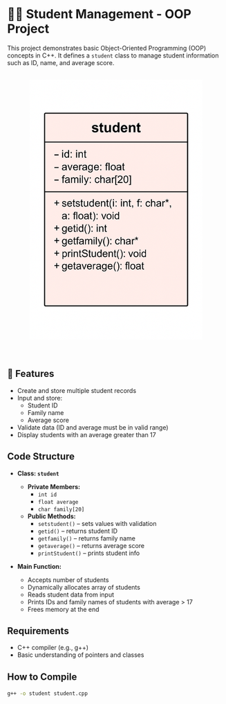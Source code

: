 # 🧑‍🎓 Student Management - OOP Project

This project demonstrates basic Object-Oriented Programming (OOP) concepts in C++. It defines a `student` class to manage student information such as ID, name, and average score.<br><br>

<div align="center">
  <img src="../images/student.png" alt="student Diagram" width="400" height="600"/>
</div><br><br>

## 📌 Features

- Create and store multiple student records
- Input and store:
  - Student ID
  - Family name
  - Average score
- Validate data (ID and average must be in valid range)
- Display students with an average greater than 17

## Code Structure

- **Class: `student`**
  - **Private Members:**
    - `int id`
    - `float average`
    - `char family[20]`
  - **Public Methods:**
    - `setstudent()` – sets values with validation
    - `getid()` – returns student ID
    - `getfamily()` – returns family name
    - `getaverage()` – returns average score
    - `printStudent()` – prints student info

- **Main Function:**
  - Accepts number of students
  - Dynamically allocates array of students
  - Reads student data from input
  - Prints IDs and family names of students with average > 17
  - Frees memory at the end


## Requirements

- C++ compiler (e.g., g++)
- Basic understanding of pointers and classes

## How to Compile

```bash
g++ -o student student.cpp



